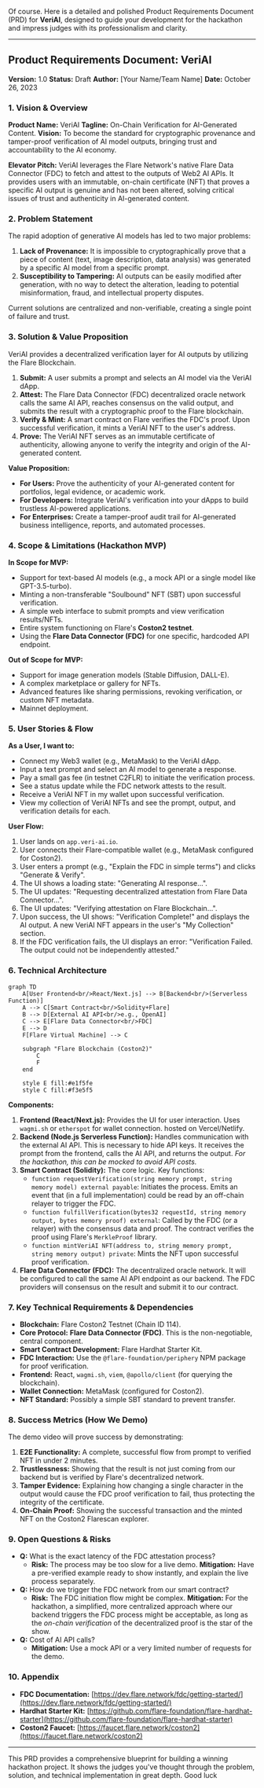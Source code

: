 Of course. Here is a detailed and polished Product Requirements Document (PRD) for **VeriAI**, designed to guide your development for the hackathon and impress judges with its professionalism and clarity.

---

## **Product Requirements Document: VeriAI**

**Version:** 1.0
**Status:** Draft
**Author:** [Your Name/Team Name]
**Date:** October 26, 2023

### 1. Vision & Overview

**Product Name:** VeriAI
**Tagline:** On-Chain Verification for AI-Generated Content.
**Vision:** To become the standard for cryptographic provenance and tamper-proof verification of AI model outputs, bringing trust and accountability to the AI economy.

**Elevator Pitch:** VeriAI leverages the Flare Network's native Flare Data Connector (FDC) to fetch and attest to the outputs of Web2 AI APIs. It provides users with an immutable, on-chain certificate (NFT) that proves a specific AI output is genuine and has not been altered, solving critical issues of trust and authenticity in AI-generated content.

### 2. Problem Statement

The rapid adoption of generative AI models has led to two major problems:

1.  **Lack of Provenance:** It is impossible to cryptographically prove that a piece of content (text, image description, data analysis) was generated by a specific AI model from a specific prompt.
2.  **Susceptibility to Tampering:** AI outputs can be easily modified after generation, with no way to detect the alteration, leading to potential misinformation, fraud, and intellectual property disputes.

Current solutions are centralized and non-verifiable, creating a single point of failure and trust.

### 3. Solution & Value Proposition

VeriAI provides a decentralized verification layer for AI outputs by utilizing the Flare Blockchain.

1.  **Submit:** A user submits a prompt and selects an AI model via the VeriAI dApp.
2.  **Attest:** The Flare Data Connector (FDC) decentralized oracle network calls the same AI API, reaches consensus on the valid output, and submits the result with a cryptographic proof to the Flare blockchain.
3.  **Verify & Mint:** A smart contract on Flare verifies the FDC's proof. Upon successful verification, it mints a VeriAI NFT to the user's address.
4.  **Prove:** The VeriAI NFT serves as an immutable certificate of authenticity, allowing anyone to verify the integrity and origin of the AI-generated content.

**Value Proposition:**

- **For Users:** Prove the authenticity of your AI-generated content for portfolios, legal evidence, or academic work.
- **For Developers:** Integrate VeriAI's verification into your dApps to build trustless AI-powered applications.
- **For Enterprises:** Create a tamper-proof audit trail for AI-generated business intelligence, reports, and automated processes.

### 4. Scope & Limitations (Hackathon MVP)

**In Scope for MVP:**

- Support for text-based AI models (e.g., a mock API or a single model like GPT-3.5-turbo).
- Minting a non-transferable "Soulbound" NFT (SBT) upon successful verification.
- A simple web interface to submit prompts and view verification results/NFTs.
- Entire system functioning on Flare's **Coston2 testnet**.
- Using the **Flare Data Connector (FDC)** for one specific, hardcoded API endpoint.

**Out of Scope for MVP:**

- Support for image generation models (Stable Diffusion, DALL-E).
- A complex marketplace or gallery for NFTs.
- Advanced features like sharing permissions, revoking verification, or custom NFT metadata.
- Mainnet deployment.

### 5. User Stories & Flow

**As a User, I want to:**

- Connect my Web3 wallet (e.g., MetaMask) to the VeriAI dApp.
- Input a text prompt and select an AI model to generate a response.
- Pay a small gas fee (in testnet C2FLR) to initiate the verification process.
- See a status update while the FDC network attests to the result.
- Receive a VeriAI NFT in my wallet upon successful verification.
- View my collection of VeriAI NFTs and see the prompt, output, and verification details for each.

**User Flow:**

1.  User lands on `app.veri-ai.io`.
2.  User connects their Flare-compatible wallet (e.g., MetaMask configured for Coston2).
3.  User enters a prompt (e.g., "Explain the FDC in simple terms") and clicks "Generate & Verify".
4.  The UI shows a loading state: "Generating AI response...".
5.  The UI updates: "Requesting decentralized attestation from Flare Data Connector...".
6.  The UI updates: "Verifying attestation on Flare Blockchain...".
7.  Upon success, the UI shows: "Verification Complete!" and displays the AI output. A new VeriAI NFT appears in the user's "My Collection" section.
8.  If the FDC verification fails, the UI displays an error: "Verification Failed. The output could not be independently attested."

### 6. Technical Architecture

```mermaid
graph TD
    A[User Frontend<br/>React/Next.js] --> B[Backend<br/>(Serverless Function)]
    A --> C[Smart Contract<br/>Solidity+Flare]
    B --> D[External AI API<br/>e.g., OpenAI]
    C --> E[Flare Data Connector<br/>FDC]
    E --> D
    F[Flare Virtual Machine] --> C

    subgraph "Flare Blockchain (Coston2)"
        C
        F
    end

    style E fill:#e1f5fe
    style C fill:#f3e5f5
```

**Components:**

1.  **Frontend (React/Next.js):** Provides the UI for user interaction. Uses `wagmi.sh` or `etherspot` for wallet connection. hosted on Vercel/Netlify.
2.  **Backend (Node.js Serverless Function):** Handles communication with the external AI API. This is necessary to hide API keys. It receives the prompt from the frontend, calls the AI API, and returns the output. _For the hackathon, this can be mocked to avoid API costs._
3.  **Smart Contract (Solidity):** The core logic. Key functions:
    - `function requestVerification(string memory prompt, string memory model) external payable`: Initiates the process. Emits an event that (in a full implementation) could be read by an off-chain relayer to trigger the FDC.
    - `function fulfillVerification(bytes32 requestId, string memory output, bytes memory proof) external`: Called by the FDC (or a relayer) with the consensus data and proof. The contract verifies the proof using Flare's `MerkleProof` library.
    - `function mintVeriAI NFT(address to, string memory prompt, string memory output) private`: Mints the NFT upon successful proof verification.
4.  **Flare Data Connector (FDC):** The decentralized oracle network. It will be configured to call the same AI API endpoint as our backend. The FDC providers will consensus on the result and submit it to our contract.

### 7. Key Technical Requirements & Dependencies

- **Blockchain:** Flare Coston2 Testnet (Chain ID 114).
- **Core Protocol:** **Flare Data Connector (FDC)**. This is the non-negotiable, central component.
- **Smart Contract Development:** Flare Hardhat Starter Kit.
- **FDC Interaction:** Use the `@flare-foundation/periphery` NPM package for proof verification.
- **Frontend:** React, `wagmi.sh`, `viem`, `@apollo/client` (for querying the blockchain).
- **Wallet Connection:** MetaMask (configured for Coston2).
- **NFT Standard:** Possibly a simple SBT standard to prevent transfer.

### 8. Success Metrics (How We Demo)

The demo video will prove success by demonstrating:

1.  **E2E Functionality:** A complete, successful flow from prompt to verified NFT in under 2 minutes.
2.  **Trustlessness:** Showing that the result is not just coming from our backend but is verified by Flare's decentralized network.
3.  **Tamper Evidence:** Explaining how changing a single character in the output would cause the FDC proof verification to fail, thus protecting the integrity of the certificate.
4.  **On-Chain Proof:** Showing the successful transaction and the minted NFT on the Coston2 Flarescan explorer.

### 9. Open Questions & Risks

- **Q:** What is the exact latency of the FDC attestation process?
  - **Risk:** The process may be too slow for a live demo. **Mitigation:** Have a pre-verified example ready to show instantly, and explain the live process separately.
- **Q:** How do we trigger the FDC network from our smart contract?
  - **Risk:** The FDC initiation flow might be complex. **Mitigation:** For the hackathon, a simplified, more centralized approach where our backend triggers the FDC process might be acceptable, as long as the _on-chain verification_ of the decentralized proof is the star of the show.
- **Q:** Cost of AI API calls?
  - **Mitigation:** Use a mock API or a very limited number of requests for the demo.

### 10. Appendix

- **FDC Documentation:** [https://dev.flare.network/fdc/getting-started/](https://dev.flare.network/fdc/getting-started/)
- **Hardhat Starter Kit:** [https://github.com/flare-foundation/flare-hardhat-starter](https://github.com/flare-foundation/flare-hardhat-starter)
- **Coston2 Faucet:** [https://faucet.flare.network/coston2](https://faucet.flare.network/coston2)

---

This PRD provides a comprehensive blueprint for building a winning hackathon project. It shows the judges you've thought through the problem, solution, and technical implementation in great depth. Good luck
